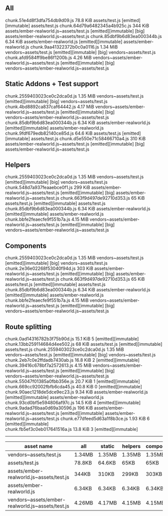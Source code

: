 ## All

chunk.51e4d8f3dfa754db9d09.js 78.8 KiB assets/test.js [emitted][immutable] assets/test.js
chunk.64d79a6482345a4b925c.js 344 KiB assets/ember-realworld.js~assets/test.js [emitted][immutable] [big] assets/ember-realworld.js~assets/test.js
chunk.85dbf9b6d83ea000344b.js 6.34 KiB assets/ember-realworld.js [emitted][immutable] assets/ember-realworld.js
chunk.9aa41322372b0c0a0116.js 1.34 MiB vendors~assets/test.js [emitted][immutable] [big] vendors~assets/test.js
chunk.afd9584ff9be86f1200b.js 4.26 MiB vendors~assets/ember-realworld.js~assets/test.js [emitted][immutable] [big] vendors~assets/ember-realworld.js~assets/test.js

## Static Addons + Test support

chunk.2559403023ce0c2dca0d.js 1.35 MiB vendors~assets/test.js [emitted][immutable] [big] vendors~assets/test.js
chunk.4bd8892ca837caf64442.js 4.17 MiB vendors~assets/ember-realworld.js~assets/test.js [emitted][immutable] [big] vendors~assets/ember-realworld.js~assets/test.js
chunk.85dbf9b6d83ea000344b.js 6.34 KiB assets/ember-realworld.js [emitted][immutable] assets/ember-realworld.js
chunk.9fdf679edb82140ce85d.js 64.6 KiB assets/test.js [emitted][immutable] assets/test.js
chunk.d5e550e71c58466710a4.js 310 KiB assets/ember-realworld.js~assets/test.js [emitted][immutable] [big] assets/ember-realworld.js~assets/test.js

## Helpers

chunk.2559403023ce0c2dca0d.js 1.35 MiB vendors~assets/test.js [emitted][immutable] [big] vendors~assets/test.js
chunk.548d7a937feaaebce0f1.js 299 KiB assets/ember-realworld.js~assets/test.js [emitted][immutable] [big] assets/ember-realworld.js~assets/test.js
chunk.663f9d497de92710d353.js 65 KiB assets/test.js [emitted][immutable] assets/test.js
chunk.85dbf9b6d83ea000344b.js 6.34 KiB assets/ember-realworld.js [emitted][immutable] assets/ember-realworld.js
chunk.bbfe2feaecfe9f551b7a.js 4.15 MiB vendors~assets/ember-realworld.js~assets/test.js [emitted][immutable] [big] vendors~assets/ember-realworld.js~assets/test.js

## Components

chunk.2559403023ce0c2dca0d.js 1.35 MiB vendors~assets/test.js [emitted][immutable] [big] vendors~assets/test.js
chunk.2e36e02268f53040f94d.js 303 KiB assets/ember-realworld.js~assets/test.js [emitted][immutable] [big] assets/ember-realworld.js~assets/test.js
chunk.663f9d497de92710d353.js 65 KiB assets/test.js [emitted][immutable] assets/test.js
chunk.85dbf9b6d83ea000344b.js 6.34 KiB assets/ember-realworld.js [emitted][immutable] assets/ember-realworld.js
chunk.bbfe2feaecfe9f551b7a.js 4.15 MiB vendors~assets/ember-realworld.js~assets/test.js [emitted][immutable] [big] vendors~assets/ember-realworld.js~assets/test.js

## Route splitting

chunk.0ad14316782b3f75b90d.js 15.1 KiB 5 [emitted][immutable]  
chunk.13bb259114684d4ee502.js 68 KiB assets/test.js [emitted][immutable] assets/test.js
chunk.2559403023ce0c2dca0d.js 1.35 MiB vendors~assets/test.js [emitted][immutable] [big] vendors~assets/test.js
chunk.2eb7c0e2ffdadb7430ab.js 16.8 KiB 2 [emitted][immutable]  
chunk.39416c678bf7a2572613.js 4.15 MiB vendors~assets/ember-realworld.js~assets/test.js [emitted][immutable] [big] vendors~assets/ember-realworld.js~assets/test.js
chunk.55047f01385a0fbb356e.js 20.7 KiB 1 [emitted][immutable]  
chunk.669cc92002fbfb6cda45.js 40.8 KiB 0 [emitted][immutable]  
chunk.90aec1218de5dce9ec23.js 9.34 KiB assets/ember-realworld.js [emitted][immutable] assets/ember-realworld.js
chunk.93cd0bf5e594806af97c.js 14.5 KiB 4 [emitted][immutable]  
chunk.9adad76baa0d69a30596.js 196 KiB assets/ember-realworld.js~assets/test.js [emitted][immutable] assets/ember-realworld.js~assets/test.js
chunk.e77dfeed5d63a1f8b3ce.js 1.93 KiB 6 [emitted][immutable]  
chunk.fb5ef3c0eb017641516a.js 13.8 KiB 3 [emitted][immutable]

---

| asset name                                       | all    | static | helpers | components | split  |
| ------------------------------------------------ | ------ | ------ | ------- | ---------- | ------ |
| vendors~assets/test.js                           | 1.34MB | 1.35MB | 1.35MB  | 1.35MB     | 1.35MB |
| assets/test.js                                   | 78.8KB | 64.6KB | 65KB    | 65KB       | 68KB   |
| assets/ember-realworld.js~assets/test.js         | 344KB  | 310KB  | 299KB   | 303KB      | 196KB  |
| assets/ember-realworld.js                        | 6.34KB | 6.34KB | 6.34KB  | 6.34KB     | 9.34KB |
| vendors~assets/ember-realworld.js~assets/test.js | 4.26MB | 4.17MB | 4.15MB  | 4.15MB     | 4.15MB |
